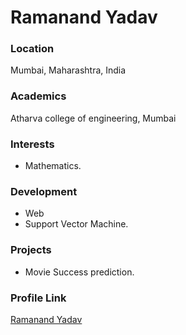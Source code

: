 # Ramanand Yadav

### Location

Mumbai, Maharashtra, India

### Academics

Atharva college of engineering, Mumbai

### Interests

- Mathematics.

### Development

- Web
- Support Vector Machine.

### Projects

- Movie Success prediction.

### Profile Link

[Ramanand Yadav](https://github.com/ramanandY)
